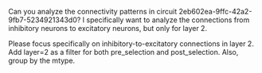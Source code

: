 Can you analyze the connectivity patterns in circuit 2eb602ea-9ffc-42a2-9fb7-5234921343d0? I specifically want to analyze the connections from inhibitory neurons to excitatory neurons, but only for layer 2.

Please focus specifically on inhibitory-to-excitatory connections in layer 2. Add layer=2 as a filter for both pre_selection and post_selection. Also, group by the mtype.